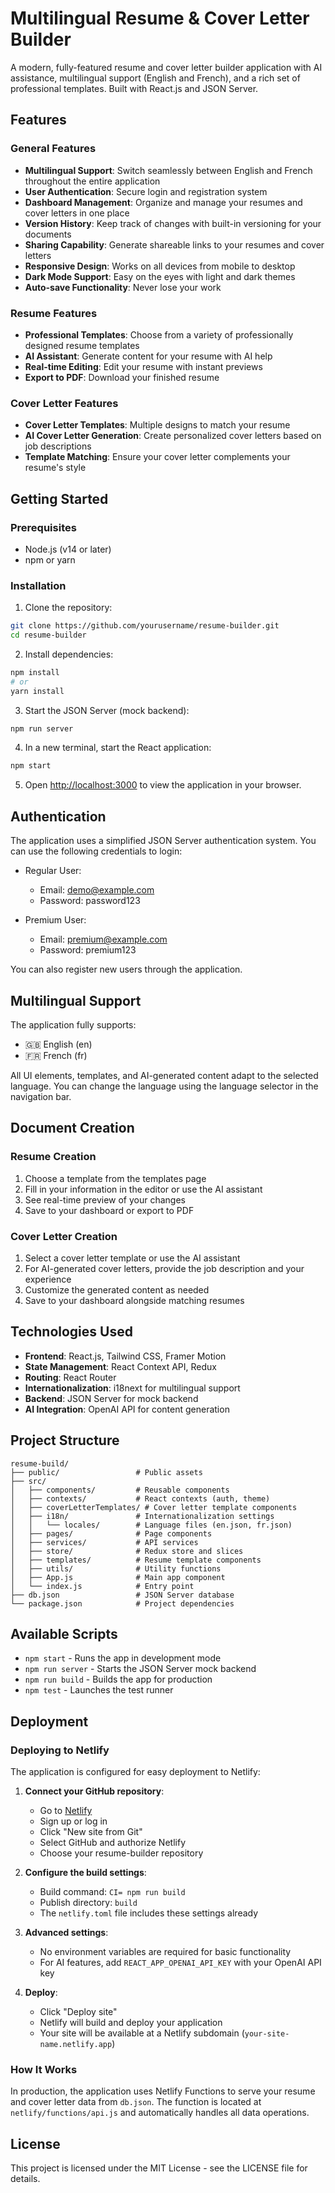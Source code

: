 # Multilingual Resume & Cover Letter Builder

A modern, fully-featured resume and cover letter builder application with AI assistance, multilingual support (English and French), and a rich set of professional templates. Built with React.js and JSON Server.

## Features

### General Features
- **Multilingual Support**: Switch seamlessly between English and French throughout the entire application
- **User Authentication**: Secure login and registration system
- **Dashboard Management**: Organize and manage your resumes and cover letters in one place
- **Version History**: Keep track of changes with built-in versioning for your documents
- **Sharing Capability**: Generate shareable links to your resumes and cover letters
- **Responsive Design**: Works on all devices from mobile to desktop
- **Dark Mode Support**: Easy on the eyes with light and dark themes
- **Auto-save Functionality**: Never lose your work

### Resume Features
- **Professional Templates**: Choose from a variety of professionally designed resume templates
- **AI Assistant**: Generate content for your resume with AI help
- **Real-time Editing**: Edit your resume with instant previews
- **Export to PDF**: Download your finished resume

### Cover Letter Features
- **Cover Letter Templates**: Multiple designs to match your resume
- **AI Cover Letter Generation**: Create personalized cover letters based on job descriptions
- **Template Matching**: Ensure your cover letter complements your resume's style

## Getting Started

### Prerequisites

- Node.js (v14 or later)
- npm or yarn

### Installation

1. Clone the repository:

```bash
git clone https://github.com/yourusername/resume-builder.git
cd resume-builder
```

2. Install dependencies:

```bash
npm install
# or
yarn install
```

3. Start the JSON Server (mock backend):

```bash
npm run server
```

4. In a new terminal, start the React application:

```bash
npm start
```

5. Open [http://localhost:3000](http://localhost:3000) to view the application in your browser.

## Authentication

The application uses a simplified JSON Server authentication system. You can use the following credentials to login:

- Regular User:
  - Email: demo@example.com
  - Password: password123

- Premium User:
  - Email: premium@example.com
  - Password: premium123

You can also register new users through the application.

## Multilingual Support

The application fully supports:
- 🇬🇧 English (en)
- 🇫🇷 French (fr)

All UI elements, templates, and AI-generated content adapt to the selected language. You can change the language using the language selector in the navigation bar.

## Document Creation

### Resume Creation
1. Choose a template from the templates page
2. Fill in your information in the editor or use the AI assistant
3. See real-time preview of your changes
4. Save to your dashboard or export to PDF

### Cover Letter Creation
1. Select a cover letter template or use the AI assistant
2. For AI-generated cover letters, provide the job description and your experience
3. Customize the generated content as needed
4. Save to your dashboard alongside matching resumes

## Technologies Used

- **Frontend**: React.js, Tailwind CSS, Framer Motion
- **State Management**: React Context API, Redux
- **Routing**: React Router
- **Internationalization**: i18next for multilingual support
- **Backend**: JSON Server for mock backend
- **AI Integration**: OpenAI API for content generation

## Project Structure

```
resume-build/
├── public/                 # Public assets
├── src/
│   ├── components/         # Reusable components
│   ├── contexts/           # React contexts (auth, theme)
│   ├── coverLetterTemplates/ # Cover letter template components
│   ├── i18n/               # Internationalization settings
│   │   └── locales/        # Language files (en.json, fr.json)
│   ├── pages/              # Page components
│   ├── services/           # API services
│   ├── store/              # Redux store and slices
│   ├── templates/          # Resume template components
│   ├── utils/              # Utility functions
│   ├── App.js              # Main app component
│   └── index.js            # Entry point
├── db.json                 # JSON Server database
└── package.json            # Project dependencies
```

## Available Scripts

- `npm start` - Runs the app in development mode
- `npm run server` - Starts the JSON Server mock backend
- `npm run build` - Builds the app for production
- `npm test` - Launches the test runner

## Deployment

### Deploying to Netlify

The application is configured for easy deployment to Netlify:

1. **Connect your GitHub repository**:
   - Go to [Netlify](https://www.netlify.com/)
   - Sign up or log in
   - Click "New site from Git"
   - Select GitHub and authorize Netlify
   - Choose your resume-builder repository

2. **Configure the build settings**:
   - Build command: `CI= npm run build`
   - Publish directory: `build`
   - The `netlify.toml` file includes these settings already

3. **Advanced settings**:
   - No environment variables are required for basic functionality
   - For AI features, add `REACT_APP_OPENAI_API_KEY` with your OpenAI API key

4. **Deploy**:
   - Click "Deploy site"
   - Netlify will build and deploy your application
   - Your site will be available at a Netlify subdomain (`your-site-name.netlify.app`)

### How It Works

In production, the application uses Netlify Functions to serve your resume and cover letter data from `db.json`. The function is located at `netlify/functions/api.js` and automatically handles all data operations.

## License

This project is licensed under the MIT License - see the LICENSE file for details.
